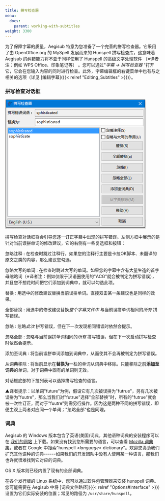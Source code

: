 ```yaml
---
title: 拼写检查器
menu:
  docs:
    parent: working-with-subtitles
weight: 3300
---
```


为了保障字幕的质量，Aegisub
特意为您准备了一个完善的拼写检查器。它采用了由 OpenOffice.org 的 MySpell
发展而来的 Hunspell 拼写检查库，这意味着 Aegisub
的纠错能力将不亚于同样使用了 Hunspell 的高级文字处理软件
（※译者注：例如 WPS Office、印象笔记等）
。您可以通过"*字幕 -\> 拼写检查器*
"打开它，它会在您输入内容的同时进行检查。此外，字幕编辑框的右键菜单中也有与之相关的选项（详见
[编辑字幕]({{< relref "Editing_Subtitles" >}})）。

### 拼写检查对话框

![spell_checker](/img/3.2/zh/spell_checker.png#center)

拼写检查对话框将会引导您逐一订正字幕中出现的拼写错误。左侧方框中展示的是针对当前误拼单词的修改建议，它的右侧有一些复选框和按钮：

忽略注释
:   在检查时跳过注释行。如果您的注释行主要是卡拉OK脚本、未翻译的原文之类的内容，那么建议您勾选。

忽略大写的单词
:   在检查时跳过大写的单词。如果您的字幕中含有大量生造的首字母缩略词（※译者注：例如仅限于汉语圈使用的"ACG"就会被判定为拼写错误），并且您不想花时间把它们添加到词典中，就可以勾选此项。

替换
:   用选中的修改建议替换当前误拼单词。直接双击某一条建议也是同样的效果。

全部替换
:   用选中的修改建议替换*整个字幕文件中* 与当前误拼单词相同的*所有*
    拼写错误。

忽略
:   忽略*此次* 拼写错误，但在下一次发现相同错误时依然会提示。

忽略全部
:   忽略与当前误拼单词相同的*所有*
    拼写错误，但在下一次启动拼写检查时依然会提示。

添加至词典
:   将当前误拼单词添加到词典中，从而使其不会再被判定为拼写错误。

从词典移除
:   将当前显示在**替换为**一栏的单词从词典中移除。只能移除之前**添加至词典**的单词，对于词典中固有的单词则无效。

对话框底部的下拉列表可以选择拼写检查的语言。

▲译者提示：以单词"future"为例，假设它有几次被误拼为"futrue"，另有几次被误拼为"fuutre"，那么当我们对\"futrue\"选择"全部替换"时，所有的"futrue"就会被一次性订正，而对于"fuutre"则需另行操作。因为这是两种不同的拼写错误，即便主观上两者对应同一个单词；"忽略全部"也是同理。

### 词典

Aegisub 的 Windows
版本包含了英语(美国)词典，其他语种词典的安装程序可以在
[我们的网站](https://aegi.vmoe.info/downloads/#dictionaries)
上下载。如果没有找到您所需要的语言，可以查看 [Mozilla
词典集](https://wiki.mozilla.org/L10n:Dictionaries)，或者在 Google
中搜索"hunspell *\<language>*
dictionary"。欢迎您协助我们扩充其他语种的词典------如果我们的开发团队中没有人使用某一种语言，那我们也许就很难找到它对应的词典。

OS X 版本则已经内置了现有的全部词典。

在各个发行版的 Linux 系统中，您可以通过软件包管理器来安装 hunspell
词典。您可能需要在 Aegisub 中将
[词典文件路径]({{< relref "Options#interface" >}})
设置为它们实际安装的位置；常见的路径为 `/usr/share/hunspell`。

